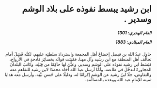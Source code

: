 <h1 dir="rtl">ابن رشيد يبسط نفوذه على بلاد الوشم وسدير  .</h1>

<h5 dir="rtl">العام الهجري:  1301

العام الميلادي: 1883

</h5>

<p dir="rtl">حاول عبدُ الله بن فيصل إخضاعَ أهل المجمعة واستردادَ سلطتِه عليهم، لكنَّه فَشِلَ أمام تحالُف أهل المنطقة مع ابن رشيد وآل مهنا، فمُنِيَت قواتُه بخسائِرَ فادحةٍ في الأرواحِ، فبَسَط ابن رشيد نفوذَه على الوشم وسدير، وعيَّنَ لها حاكِمًا من قِبَلِه، وكاتبَ البلدانَ المجاورةَ لتدخُلَ في طاعته، ولَمَّا أرسل عبدُ الله أخاه محمدًا لابن رشيد للتفاهمِ معه والتفاوض، جلَا ابنُ رشيد عن الوشمِ إكرامًا له، ودليلًا على حُسنِ نيَّتِه، وأرسل معه هدايا ثمينة للإمامِ عبد الله ووعده بالمسالَمةِ.</p></br>
